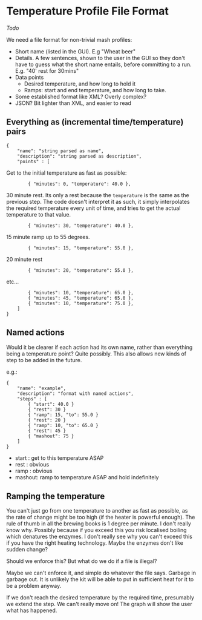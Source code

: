 # Temperature Profile File Format

*Todo*

We need a file format for non-trivial mash profiles:

* Short name (listed in the GUI). E.g "Wheat beer"
* Details. A few sentences, shown to the user in the GUI so they don't have to guess what the short name entails, before committing to a run. E.g. "40' rest for 30mins"
* Data points
    * Desired temperature, and how long to hold it
    * Ramps: start and end temperature, and how long to take. 
* Some established format like XML? Overly complex?
* JSON? Bit lighter than XML, and easier to read

## Everything as (incremental time/temperature) pairs

    {
        "name": "string parsed as name",
        "description": "string parsed as description",
        "points" : [

Get to the initial temperature as fast as possible:

            { "minutes": 0, "temperature": 40.0 },

30 minute rest. Its only a rest because the `temperature` is the same as the previous step. The code doesn't interpret it as such, it simply interpolates the required temperature every unit of time, and tries to get the actual temperature to that value.

            { "minutes": 30, "temperature": 40.0 },

15 minute ramp up to 55 degrees.

            { "minutes": 15, "temperature": 55.0 },

20 minute rest

            { "minutes": 20, "temperature": 55.0 },

etc...

            { "minutes": 10, "temperature": 65.0 },
            { "minutes": 45, "temperature": 65.0 },
            { "minutes": 10, "temperature": 75.0 },
        ]
    }

## Named actions

Would it be clearer if each action had its own name, rather than everything being a temperature point? Quite possibly. This also allows new kinds of step to be added in the future.

e.g.:

    {
        "name": "example",
        "description": "format with named actions",
        "steps" : [
            { "start": 40.0 }
            { "rest": 30 }
            { "ramp": 15, "to": 55.0 }
            { "rest": 20 }
            { "ramp": 10, "to": 65.0 }
            { "rest": 45 }
            { "mashout": 75 }
        ]
    }

* start : get to this temperature ASAP
* rest : obvious
* ramp : obvious
* mashout: ramp to temperature ASAP and hold indefinitely


## Ramping the temperature

You can't just go from one temperature to another as fast as possible, as the rate of change might be too high (if the heater is powerful enough). The rule of thumb in all the brewing books is 1 degree per minute. I don't really know why. Possibly because if you exceed this you risk localised boiling which denatures the enzymes. I don't really see why you can't exceed this if you have the right heating technology. Maybe the enzymes don't like sudden change?

Should we enforce this? But what do we do if a file is illegal?

Maybe we can't enforce it, and simple do whatever the file says. Garbage in garbage out. It is unlikely the kit will be able to put in sufficient heat for it to be a problem anyway.

If we don't reach the desired temperature by the required time, presumably we extend the step. We can't really move on! The graph will show the user what has happened.
